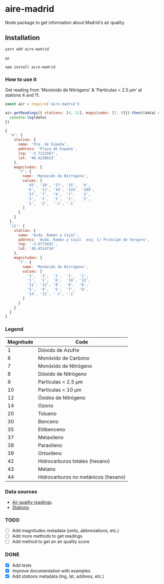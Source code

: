 # aire-madrid

Node package to get information about Madrid's air quality.

## Installation

`yarn add aire-madrid`

or

`npm install aire-madrid`

### How to use it 

Get reading from 'Monóxido de Nitrógeno' & 'Partículas < 2.5 µm' at stations 4 and 11.

```js
const air = require('aire-madrid')

air.getReadings({ stations: [4, 11], magnitudes: [7, 9]}).then((data) => {
  console.log(data)
})
```

```js
{
  '4': {
    station: {
      name: 'Pza. de España',
      address: 'Plaza de España',
      lng: '-3.7122567',
      lat: '40.4238823'
    },
    magnitudes: {
      '7': {
        name: 'Monóxido de Nitrógeno',
        values: [
          '45', '28', '17', '15',  '8',
          '6',  '11', '34', '133', '109',
          '17', '7',  '9',  '7',   '2',
          '2',  '1',  '1',  '2',   '2',
          '1',  '2',  '-1', '-1'
        ]
      }
    }
  },
  '11': {
    station: {
      name: 'Avda. Ramón y Cajal',
      address: 'Avda. Ramón y Cajal  esq. C/ Príncipe de Vergara',
      lng: '-3.6773491',
      lat: '40.4514734'
    },
    magnitudes: {
      '7': {
        name: 'Monóxido de Nitrógeno',
        values: [
          '3',  '3',  '1',  '1',  '1',
          '1',  '1',  '6',  '19', '12',
          '11', '12', '9',  '8',  '6',
          '5',  '4',  '5',  '7',  '8',
          '14', '11', '-1', '-1'
        ]
      }
    }
  }
}
```

### Legend

| Magnitude   | Code                                |
| ----------- |-------------------------------------|
| 1           | Dióxido de Azufre                   |
| 6           | Monóxido de Carbono                 |
| 7           | Monóxido de Nitrógeno               |
| 8           | Dióxido de Nitrógeno                |
| 9           | Partículas < 2.5 µm                 |
| 10          | Partículas < 10 µm                  |
| 12          | Óxidos de Nitrógeno                 |
| 14          | Ozono                               |
| 20          | Tolueno                             |
| 30          | Benceno                             |
| 35          | Etilbenceno                         |
| 37          | Metaxileno                          |
| 38          | Paraxileno                          |
| 39          | Ortoxileno                          |
| 42          | Hidrocarburos totales (hexano)      |
| 43          | Metano                              |
| 44          | Hidrocarburos no metánicos (hexano) |

### Data sources

- [Air quality readings](https://datos.madrid.es/sites/v/index.jsp?vgnextoid=41e01e007c9db410VgnVCM2000000c205a0aRCRD&vgnextchannel=374512b9ace9f310VgnVCM100000171f5a0aRCRD).
- [Stations](https://datos.madrid.es/sites/v/index.jsp?vgnextoid=2ac5be53b4d2b610VgnVCM2000001f4a900aRCRD&vgnextchannel=374512b9ace9f310VgnVCM100000171f5a0aRCRD).

### TODO

- [ ] Add magnitudes metadata (units, abbreviations, etc.)
- [ ] Add more methods to get readings
- [ ] Add method to get an air quality score

### DONE

- [x] Add tests
- [x] Improve documentation with examples
- [x] Add stations metadata (lng, lat, address, etc.)
